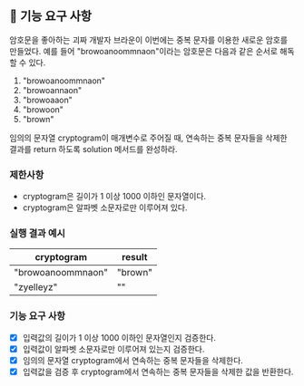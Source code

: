 ## 🚀 기능 요구 사항

암호문을 좋아하는 괴짜 개발자 브라운이 이번에는 중복 문자를 이용한 새로운 암호를 만들었다. 예를 들어 "browoanoommnaon"이라는 암호문은 다음과 같은 순서로 해독할 수 있다.

1. "browoanoommnaon"
2. "browoannaon"
3. "browoaaon"
4. "browoon"
5. "brown"

임의의 문자열 cryptogram이 매개변수로 주어질 때, 연속하는 중복 문자들을 삭제한 결과를 return 하도록 solution 메서드를 완성하라.

### 제한사항

- cryptogram은 길이가 1 이상 1000 이하인 문자열이다.
- cryptogram은 알파벳 소문자로만 이루어져 있다.

### 실행 결과 예시

| cryptogram | result |
| --- | --- |
| "browoanoommnaon" | "brown" |
| "zyelleyz" | "" |

### 기능 요구 사항

- [x] 입력값의 길이가 1 이상 1000 이하인 문자열인지 검증한다.
- [x] 입력값이 알파벳 소문자로만 이루어져 있는지 검증한다.
- [x] 임의의 문자열 cryptogram에서 연속하는 중복 문자들을 삭제한다.
- [x] 입력값을 검증 후 cryptogram에서 연속하는 중복 문자들을 삭제한 값을 반환한다.